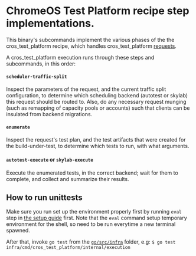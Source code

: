 # ChromeOS Test Platform recipe step implementations.

This binary's subcommands implement the various phases of the the cros_test_platform recipe, which handles cros_test_platform [requests](https://chromium.googlesource.com/chromiumos/infra/proto/+/refs/heads/master/src/test_platform/request.proto).

A cros_test_platform execution runs through these steps and subcommands, in
this order:

#### `scheduler-traffic-split`
Inspect the parameters of the request, and the current traffic split configuration,
to determine which scheduling backend (autotest or skylab) this request should
be routed to. Also, do any necessary request munging (such as remapping of capacity
pools or accounts) such that clients can be insulated from backend migrations.

#### `enumerate`
Inspect the request's test plan, and the test artifacts that were created for
the build-under-test, to determine which tests to run, with what arguments.

#### `autotest-execute` or `skylab-execute`
Execute the enumerated tests, in the correct backend; wait for them to complete, and collect and summarize their results.


## How to run unittests

Make sure you run set up the environment properly first by running `eval` step
in [the setup guide](https://chromium.googlesource.com/infra/infra/+/master/go/#get-the-code)
first. Note that the `eval` command setup temporary environment for the shell,
so need to be run everytime a new terminal spawned.

After that, invoke `go test` from the [`go/src/infra`](../../) folder, e.g:
`$ go test infra/cmd/cros_test_platform/internal/execution`
